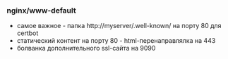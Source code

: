 
### nginx/www-default

- самое важное - папка http://myserver/.well-known/ на порту 80 для certbot
- статический контент на порту 80 - html-перенаправлялка на 443 
- болванка дополнительного ssl-сайта на 9090
